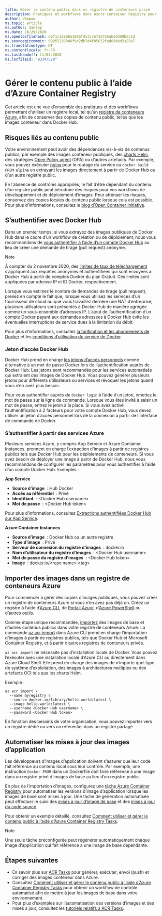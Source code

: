 ```yaml
---
title: Gérer le contenu public dans un registre de conteneurs privé
description: Pratiques et workflows dans Azure Container Registry pour gérer les dépendances sur les images publiques à partir de Docker Hub et d’autres contenus publics
author: dlepow
ms.topic: article
ms.author: danlep
ms.date: 10/29/2020
ms.openlocfilehash: def1c3a9b8a1086f453c7e71d766ab0dd89b0c2d
ms.sourcegitcommit: 99955130348f9d2db7d4fb5032fad89dad3185e7
ms.translationtype: HT
ms.contentlocale: fr-FR
ms.lasthandoff: 11/04/2020
ms.locfileid: "93347520"
---
```

# <a name="manage-public-content-with-azure-container-registry"></a>Gérer le contenu public à l’aide d’Azure Container Registry

Cet article est une vue d’ensemble des pratiques et des workflows permettant d’utiliser un registre local, tel qu’un [registre de conteneurs Azure](container-registry-intro.md), afin de conserver des copies de contenu public, telles que les images conteneur dans Docker Hub. 


## <a name="risks-with-public-content"></a>Risques liés au contenu public

Votre environnement peut avoir des dépendances vis-à-vis de contenus publics, par exemple des images conteneur publiques, des [charts Helm](https://helm.sh/), des stratégies [Open Policy agent](https://www.openpolicyagent.org/) (OPA) ou d’autres artefacts. Par exemple, vous pouvez exécuter [nginx](https://hub.docker.com/_/nginx) pour le routage du service ou `docker build FROM alpine` en extrayant les images directement à partir de Docker Hub ou d’un autre registre public. 

En l’absence de contrôles appropriés, le fait d’être dépendant du contenu d’un registre public peut introduire des risques pour vos workflows de développement et de déploiement d’images. Pour atténuer les risques, conservez des copies locales du contenu public lorsque cela est possible. Pour plus d’informations, consultez le [blog d’Open Container Initiative](https://opencontainers.org/posts/blog/2020-10-30-consuming-public-content/). 

## <a name="authenticate-with-docker-hub"></a>S’authentifier avec Docker Hub

Dans un premier temps, si vous extrayez des images publiques de Docker Hub dans le cadre d’un workflow de création ou de déploiement, nous vous recommandons de [vous authentifier à l’aide d’un compte Docker Hub](https://docs.docker.com/docker-hub/download-rate-limit/#how-do-i-authenticate-pull-requests) au lieu de créer une demande de tirage (pull request) anonyme.

> [!NOTE]
> À compter du 2 novembre 2020, des [limites de taux de téléchargement](https://docs.docker.com/docker-hub/download-rate-limit) s’appliquent aux requêtes anonymes et authentifiées qui sont envoyées à Docker Hub à partir de comptes Docker du plan Gratuit. Ces limites sont appliquées par adresse IP et ID Docker, respectivement. 
>
> Lorsque vous estimez le nombre de demandes de tirage (pull request), prenez en compte le fait que, lorsque vous utilisez les services d’un fournisseur de cloud ou que vous travaillez derrière une NAT d’entreprise, plusieurs utilisateurs sont présentés à Docker Hub de manière agrégée comme un sous-ensemble d’adresses IP. L’ajout de l’authentification d’un compte Docker payant aux demandes adressées à Docker Hub évite les éventuelles interruptions de service dues à la limitation du débit.
>
> Pour plus d’informations, consultez [la tarification et les abonnements de Docker](https://www.docker.com/pricing) et les [conditions d’utilisation du service de Docker](https://www.docker.com/legal/docker-terms-service).

### <a name="docker-hub-access-token"></a>Jeton d’accès Docker Hub

Docker Hub prend en charge [les jetons d’accès personnels](https://docs.docker.com/docker-hub/access-tokens/) comme alternative à un mot de passe Docker lors de l’authentification auprès de Docker Hub. Les jetons sont recommandés pour les services automatisés qui extraient des images de Docker Hub. Vous pouvez générer plusieurs jetons pour différents utilisateurs ou services et révoquer les jetons quand vous n’en avez plus besoin.

Pour vous authentifier auprès de `docker login` à l’aide d’un jeton, omettez le mot de passe sur la ligne de commande. Lorsque vous êtes invité à saisir un mot de passe, entrez le jeton à la place. Si vous avez activé l’authentification à 2 facteurs pour votre compte Docker Hub, vous devez utiliser un jeton d’accès personnel lors de la connexion à partir de l’interface de commande de Docker.

### <a name="authenticate-from-azure-services"></a>S’authentifier à partir des services Azure

Plusieurs services Azure, y compris App Service et Azure Container Instances, prennent en charge l’extraction d’images à partir de registres publics tels que Docker Hub pour les déploiements de conteneurs. Si vous avez besoin de déployer une image à partir de Docker Hub, nous vous recommandons de configurer les paramètres pour vous authentifier à l’aide d’un compte Docker Hub. Exemples :

**App Service**

* **Source d’image**  : Hub Docker
* **Accès au référentiel**  : Privé
* **Identifiant**  : \<Docker Hub username>
* **Mot de passe**  : \<Docker Hub token>

Pour plus d’informations, consultez [Extractions authentifiées Docker Hub sur App Service](https://azure.github.io/AppService/2020/10/15/Docker-Hub-authenticated-pulls-on-App-Service.html).

**Azure Container Instances**

* **Source d’image**  : Docker Hub ou un autre registre
* **Type d’image**  : Privé
* **Serveur de connexion du registre d’images**  : docker.io
* **Nom d’utilisateur du registre d’images**  : \<Docker Hub username>
* **Mot de passe du registre d’images**  : \<Docker Hub token>
* **Image**  : docker.io/\<repo name\>:\<tag>

## <a name="import-images-to-an-azure-container-registry"></a>Importer des images dans un registre de conteneurs Azure
 
Pour commencer à gérer des copies d’images publiques, vous pouvez créer un registre de conteneurs Azure si vous n’en avez pas déjà un. Créez un registre à l’aide d’[Azure CLI](container-registry-get-started-azure-cli.md), de [Portail Azure](container-registry-get-started-portal.md), d’[Azure PowerShell](container-registry-get-started-powershell.md) ou d’autres outils. 

Comme étape unique recommandée, [importez](container-registry-import-images.md) des images de base et d’autres contenus publics dans votre registre de conteneurs Azure. La commande [az acr import](/cli/azure/acr#az_acr_import) dans Azure CLI prend en charge l’importation d’images à partir de registres publics, tels que Docker Hub et Microsoft Container Registry, et à partir d’autres registres de conteneurs privés. 

`az acr import` ne nécessite pas d’installation locale de Docker. Vous pouvez l’exécuter avec une installation locale d’Azure CLI ou directement dans Azure Cloud Shell. Elle prend en charge des images de n’importe quel type de système d’exploitation, des images à architectures multiples ou des artefacts OCI tels que les charts Helm.

Exemple :

```azurecli-interactive
az acr import \
  --name myregistry \
  --source docker.io/library/hello-world:latest \
  --image hello-world:latest \
  --username <Docker Hub username> \
  --password <Docker Hub token>
```

En fonction des besoins de votre organisation, vous pouvez importer vers un registre dédié ou vers un référentiel dans un registre partagé.

## <a name="automate-application-image-updates"></a>Automatiser les mises à jour des images d’application

Les développeurs d’images d’application doivent s’assurer que leur code fait référence au contenu local sous leur contrôle. Par exemple, une instruction `Docker FROM` dans un Dockerfile doit faire référence à une image dans un registre privé d’images de base au lieu d’un registre public. 

En plus de l’importation d’images, configurez une [tâche Azure Container Registry](container-registry-tasks-overview.md) pour automatiser les versions d’image d’application lorsque les images de base sont mises à jour. Une tâche de génération automatisée peut effectuer le suivi des [mises à jour d’image de base](container-registry-tasks-base-images.md) et des [mises à jour du code source](container-registry-tasks-overview.md#trigger-task-on-source-code-update).

Pour obtenir un exemple détaillé, consultez [Comment utiliser et gérer le contenu public à l’aide d’Azure Container Registry Tasks](tasks-consume-public-content.md). 

> [!NOTE]
> Une seule tâche préconfigurée peut régénérer automatiquement chaque image d’application qui fait référence à une image de base dépendante. 
 
## <a name="next-steps"></a>Étapes suivantes
 
* En savoir plus sur [ACR Tasks](container-registry-tasks-overview.md) pour générer, exécuter, envoi (push) et corriger des images conteneur dans Azure.
* Consultez [Comment utiliser et gérer le contenu public à l’aide d’Azure Container Registry Tasks](tasks-consume-public-content.md) pour obtenir un workflow de contrôle automatisé afin de mettre à jour les images de base dans votre environnement. 
* Pour plus d’exemples sur l’automatisation des versions d’images et des mises à jour, consultez les [tutoriels relatifs à ACR Tasks](container-registry-tutorial-quick-task.md).
